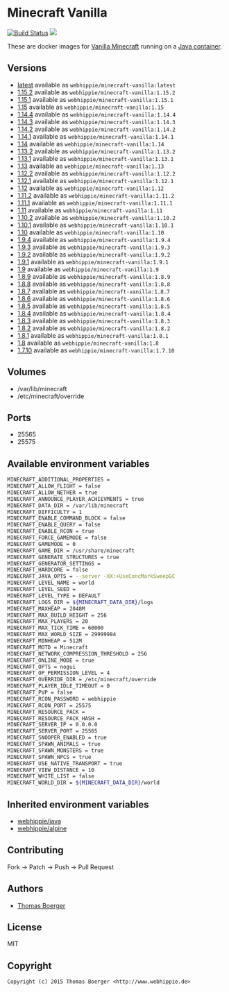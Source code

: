# Minecraft Vanilla

[![Build Status](https://cloud.drone.io/api/badges/dockhippie/minecraft-vanilla/status.svg)](https://cloud.drone.io/dockhippie/minecraft-vanilla)
[![](https://images.microbadger.com/badges/image/webhippie/minecraft-vanilla.svg)](https://microbadger.com/images/webhippie/minecraft-vanilla "Get your own image badge on microbadger.com")

These are docker images for [Vanilla Minecraft](https://minecraft.net) running on a [Java container](https://registry.hub.docker.com/u/webhippie/java/).


## Versions

* [latest](./latest) available as `webhippie/minecraft-vanilla:latest`
* [1.15.2](./v1.15.2) available as `webhippie/minecraft-vanilla:1.15.2`
* [1.15.1](./v1.15.1) available as `webhippie/minecraft-vanilla:1.15.1`
* [1.15](./v1.15) available as `webhippie/minecraft-vanilla:1.15`
* [1.14.4](./v1.14.4) available as `webhippie/minecraft-vanilla:1.14.4`
* [1.14.3](./v1.14.3) available as `webhippie/minecraft-vanilla:1.14.3`
* [1.14.2](./v1.14.2) available as `webhippie/minecraft-vanilla:1.14.2`
* [1.14.1](./v1.14.1) available as `webhippie/minecraft-vanilla:1.14.1`
* [1.14](./v1.14) available as `webhippie/minecraft-vanilla:1.14`
* [1.13.2](./v1.13.2) available as `webhippie/minecraft-vanilla:1.13.2`
* [1.13.1](./v1.13.1) available as `webhippie/minecraft-vanilla:1.13.1`
* [1.13](./v1.13) available as `webhippie/minecraft-vanilla:1.13`
* [1.12.2](./v1.12.2) available as `webhippie/minecraft-vanilla:1.12.2`
* [1.12.1](./v1.12.1) available as `webhippie/minecraft-vanilla:1.12.1`
* [1.12](./v1.12) available as `webhippie/minecraft-vanilla:1.12`
* [1.11.2](./v1.11.2) available as `webhippie/minecraft-vanilla:1.11.2`
* [1.11.1](./v1.11.1) available as `webhippie/minecraft-vanilla:1.11.1`
* [1.11](./v1.11) available as `webhippie/minecraft-vanilla:1.11`
* [1.10.2](./v1.10.2) available as `webhippie/minecraft-vanilla:1.10.2`
* [1.10.1](./v1.10.1) available as `webhippie/minecraft-vanilla:1.10.1`
* [1.10](./v1.10) available as `webhippie/minecraft-vanilla:1.10`
* [1.9.4](./v1.9.4) available as `webhippie/minecraft-vanilla:1.9.4`
* [1.9.3](./v1.9.3) available as `webhippie/minecraft-vanilla:1.9.3`
* [1.9.2](./v1.9.2) available as `webhippie/minecraft-vanilla:1.9.2`
* [1.9.1](./v1.9.1) available as `webhippie/minecraft-vanilla:1.9.1`
* [1.9](./v1.9) available as `webhippie/minecraft-vanilla:1.9`
* [1.8.9](./v1.8.9) available as `webhippie/minecraft-vanilla:1.8.9`
* [1.8.8](./v1.8.8) available as `webhippie/minecraft-vanilla:1.8.8`
* [1.8.7](./v1.8.7) available as `webhippie/minecraft-vanilla:1.8.7`
* [1.8.6](./v1.8.6) available as `webhippie/minecraft-vanilla:1.8.6`
* [1.8.5](./v1.8.5) available as `webhippie/minecraft-vanilla:1.8.5`
* [1.8.4](./v1.8.4) available as `webhippie/minecraft-vanilla:1.8.4`
* [1.8.3](./v1.8.3) available as `webhippie/minecraft-vanilla:1.8.3`
* [1.8.2](./v1.8.2) available as `webhippie/minecraft-vanilla:1.8.2`
* [1.8.1](./v1.8.1) available as `webhippie/minecraft-vanilla:1.8.1`
* [1.8](./v1.8) available as `webhippie/minecraft-vanilla:1.8`
* [1.7.10](./v1.7.10) available as `webhippie/minecraft-vanilla:1.7.10`


## Volumes

* /var/lib/minecraft
* /etc/minecraft/override


## Ports

* 25565
* 25575


## Available environment variables

```bash
MINECRAFT_ADDITIONAL_PROPERTIES =
MINECRAFT_ALLOW_FLIGHT = false
MINECRAFT_ALLOW_NETHER = true
MINECRAFT_ANNOUNCE_PLAYER_ACHIEVMENTS = true
MINECRAFT_DATA_DIR = /var/lib/minecraft
MINECRAFT_DIFFICULTY = 1
MINECRAFT_ENABLE_COMMAND_BLOCK = false
MINECRAFT_ENABLE_QUERY = false
MINECRAFT_ENABLE_RCON = true
MINECRAFT_FORCE_GAMEMODE = false
MINECRAFT_GAMEMODE = 0
MINECRAFT_GAME_DIR = /usr/share/minecraft
MINECRAFT_GENERATE_STRUCTURES = true
MINECRAFT_GENERATOR_SETTINGS =
MINECRAFT_HARDCORE = false
MINECRAFT_JAVA_OPTS = --server -XX:+UseConcMarkSweepGC
MINECRAFT_LEVEL_NAME = world
MINECRAFT_LEVEL_SEED =
MINECRAFT_LEVEL_TYPE = DEFAULT
MINECRAFT_LOGS_DIR = ${MINECRAFT_DATA_DIR}/logs
MINECRAFT_MAXHEAP = 2048M
MINECRAFT_MAX_BUILD_HEIGHT = 256
MINECRAFT_MAX_PLAYERS = 20
MINECRAFT_MAX_TICK_TIME = 60000
MINECRAFT_MAX_WORLD_SIZE = 29999984
MINECRAFT_MINHEAP = 512M
MINECRAFT_MOTD = Minecraft
MINECRAFT_NETWORK_COMPRESSION_THRESHOLD = 256
MINECRAFT_ONLINE_MODE = true
MINECRAFT_OPTS = nogui
MINECRAFT_OP_PERMISSION_LEVEL = 4
MINECRAFT_OVERRIDE_DIR = /etc/minecraft/override
MINECRAFT_PLAYER_IDLE_TIMEOUT = 0
MINECRAFT_PVP = false
MINECRAFT_RCON_PASSWORD = webhippie
MINECRAFT_RCON_PORT = 25575
MINECRAFT_RESOURCE_PACK =
MINECRAFT_RESOURCE_PACK_HASH =
MINECRAFT_SERVER_IP = 0.0.0.0
MINECRAFT_SERVER_PORT = 25565
MINECRAFT_SNOOPER_ENABLED = true
MINECRAFT_SPAWN_ANIMALS = true
MINECRAFT_SPAWN_MONSTERS = true
MINECRAFT_SPAWN_NPCS = true
MINECRAFT_USE_NATIVE_TRANSPORT = true
MINECRAFT_VIEW_DISTANCE = 10
MINECRAFT_WHITE_LIST = false
MINECRAFT_WORLD_DIR = ${MINECRAFT_DATA_DIR}/world
```


## Inherited environment variables

* [webhippie/java](https://github.com/dockhippie/java#available-environment-variables)
* [webhippie/alpine](https://github.com/dockhippie/alpine#available-environment-variables)


## Contributing

Fork -> Patch -> Push -> Pull Request


## Authors

* [Thomas Boerger](https://github.com/tboerger)


## License

MIT


## Copyright

```
Copyright (c) 2015 Thomas Boerger <http://www.webhippie.de>
```
